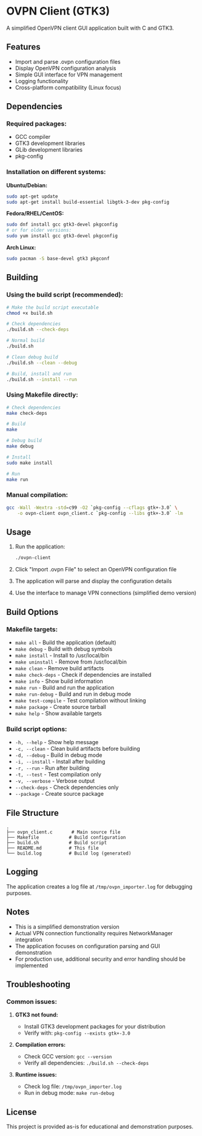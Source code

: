 # OVPN Client (GTK3)

A simplified OpenVPN client GUI application built with C and GTK3.

## Features

- Import and parse .ovpn configuration files
- Display OpenVPN configuration analysis
- Simple GUI interface for VPN management
- Logging functionality
- Cross-platform compatibility (Linux focus)

## Dependencies

### Required packages:
- GCC compiler
- GTK3 development libraries
- GLib development libraries
- pkg-config

### Installation on different systems:

**Ubuntu/Debian:**
```bash
sudo apt-get update
sudo apt-get install build-essential libgtk-3-dev pkg-config
```

**Fedora/RHEL/CentOS:**
```bash
sudo dnf install gcc gtk3-devel pkgconfig
# or for older versions:
sudo yum install gcc gtk3-devel pkgconfig
```

**Arch Linux:**
```bash
sudo pacman -S base-devel gtk3 pkgconf
```

## Building

### Using the build script (recommended):
```bash
# Make the build script executable
chmod +x build.sh

# Check dependencies
./build.sh --check-deps

# Normal build
./build.sh

# Clean debug build
./build.sh --clean --debug

# Build, install and run
./build.sh --install --run
```

### Using Makefile directly:
```bash
# Check dependencies
make check-deps

# Build
make

# Debug build
make debug

# Install
sudo make install

# Run
make run
```

### Manual compilation:
```bash
gcc -Wall -Wextra -std=c99 -O2 `pkg-config --cflags gtk+-3.0` \
    -o ovpn-client ovpn_client.c `pkg-config --libs gtk+-3.0` -lm
```

## Usage

1. Run the application:
   ```bash
   ./ovpn-client
   ```

2. Click "Import .ovpn File" to select an OpenVPN configuration file

3. The application will parse and display the configuration details

4. Use the interface to manage VPN connections (simplified demo version)

## Build Options

### Makefile targets:
- `make all` - Build the application (default)
- `make debug` - Build with debug symbols
- `make install` - Install to /usr/local/bin
- `make uninstall` - Remove from /usr/local/bin
- `make clean` - Remove build artifacts
- `make check-deps` - Check if dependencies are installed
- `make info` - Show build information
- `make run` - Build and run the application
- `make run-debug` - Build and run in debug mode
- `make test-compile` - Test compilation without linking
- `make package` - Create source tarball
- `make help` - Show available targets

### Build script options:
- `-h, --help` - Show help message
- `-c, --clean` - Clean build artifacts before building
- `-d, --debug` - Build in debug mode
- `-i, --install` - Install after building
- `-r, --run` - Run after building
- `-t, --test` - Test compilation only
- `-v, --verbose` - Verbose output
- `--check-deps` - Check dependencies only
- `--package` - Create source package

## File Structure

```
.
├── ovpn_client.c       # Main source file
├── Makefile           # Build configuration
├── build.sh           # Build script
├── README.md          # This file
└── build.log          # Build log (generated)
```

## Logging

The application creates a log file at `/tmp/ovpn_importer.log` for debugging purposes.

## Notes

- This is a simplified demonstration version
- Actual VPN connection functionality requires NetworkManager integration
- The application focuses on configuration parsing and GUI demonstration
- For production use, additional security and error handling should be implemented

## Troubleshooting

### Common issues:

1. **GTK3 not found:**
   - Install GTK3 development packages for your distribution
   - Verify with: `pkg-config --exists gtk+-3.0`

2. **Compilation errors:**
   - Check GCC version: `gcc --version`
   - Verify all dependencies: `./build.sh --check-deps`

3. **Runtime issues:**
   - Check log file: `/tmp/ovpn_importer.log`
   - Run in debug mode: `make run-debug`

## License

This project is provided as-is for educational and demonstration purposes.
